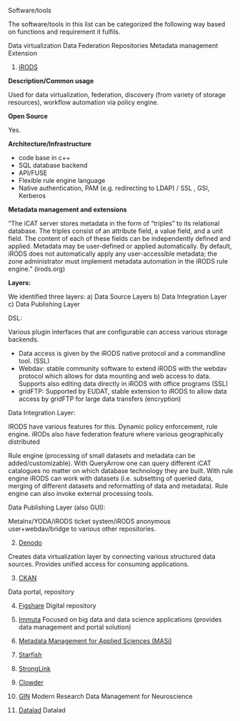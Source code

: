 Software/tools 

The software/tools in this list can be categorized the following way based on functions and requirement it fulfils.

Data virtualization
Data Federation 
Repositories 
Metadata management 
Extension 


1. [iRODS](https://irods.org/) 

<b> Description/Common usage</b>

Used for data virtualization, federation, discovery (from variety of storage resources), workflow automation via policy engine.

<b> Open Source </b>
  
 Yes. 
  
<b> Architecture/Infrastructure</b>
  
* code base in c++
* SQL database backend 
* API/FUSE 
* Flexible rule engine language 
* Native authentication, PAM (e.g. redirecting to LDAP) / SSL , GSI, Kerberos
  
<b> Metadata management and extensions</b>

“The iCAT server stores metadata in the form of “triples” to its relational database. The triples consist of an attribute field, a value field, and a unit field. The content of each of these fields can be independently defined and applied. Metadata may be user-defined or applied automatically. By default, iRODS does not automatically apply any user-accessible metadata; the zone administrator must implement metadata automation in the iRODS rule engine.” (irods.org)


<b>Layers: </b>

We identified three layers: a) Data Source Layers b) Data Integration Layer c) Data Publishing Layer 

DSL:
  
Various plugin interfaces that are configurable can access various storage backends. 
- Data access is given by the iRODS native protocol and a commandline tool. (SSL)
- Webdav: stable community software to extend iRODS with the webdav protocol which allows for data mounting and web access to data. Supports also editing data directly in iRODS with office programs (SSL)
- gridFTP: Supported by EUDAT, stable extension to iRODS to allow data access by gridFTP for large data transfers (encryption)

Data Integration Layer: 

IRODS have various features for this. Dynamic policy enforcement, rule engine.  iRODs also have federation feature where various geographically distributed 

Rule engine (processing of small datasets and metadata can be added/customizable). 
With QueryArrow one can query different iCAT catalogues no matter on which database technology they are built. With rule engine iRODS can work with datasets (i.e. subsetting of queried data, merging of different datasets and reformatting of data and metadata). Rule engine can also invoke external processing tools. 


Data Publishing Layer (also GUI):

Metalnx/YODA/iRODS ticket system/iRODS anonymous user+webdav/bridge to various other repositories. 

2. [Denodo](https://www.denodo.com/en) 

Creates data virtualization layer by connecting various  structured data sources. Provides  unified access for consuming applications.

3. [CKAN](https://ckan.org/) 

Data portal, repository

4. [Figshare](https://figshare.com/) 
Digital repository 

5. [Immuta](https://www.immuta.com/) 
Focused on big data and data science applications (provides data management and portal solution) 

6. [Metadata Management for Applied Sciences (MASi)](https://www.sciencedirect.com/science/article/pii/S0167739X17305344) 

7. [Starfish](http://www.starfishstorage.com/) 

8. [StrongLink](https://www.strongboxdata.com/stronglink) 

9. [Clowder](https://clowder.ncsa.illinois.edu/) 

10. [GIN](https://web.gin.g-node.org/) Modern Research Data Management for Neuroscience

11. [Datalad](https://www.datalad.org/) Datalad

